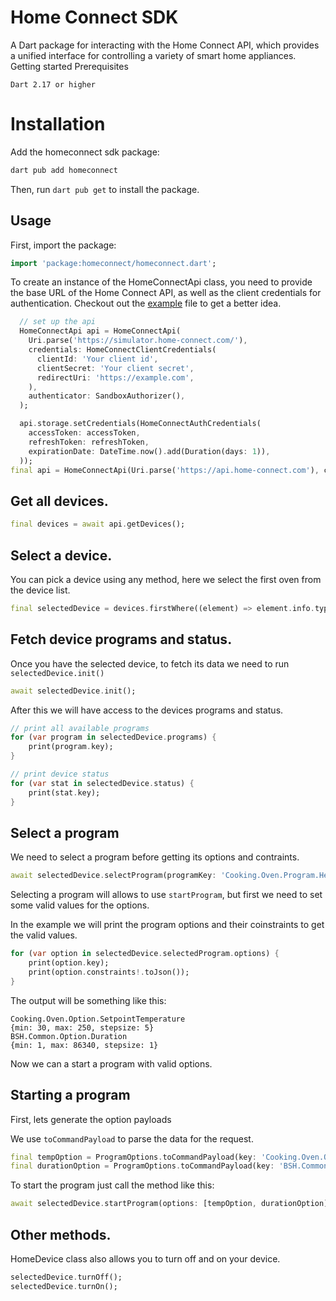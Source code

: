 # Home Connect SDK

A Dart package for interacting with the Home Connect API, which provides a unified interface for controlling a variety of smart home appliances.
Getting started
Prerequisites

    Dart 2.17 or higher

# Installation

Add the homeconnect sdk package:

```sh
dart pub add homeconnect
```

Then, run `dart pub get` to install the package.

## Usage

First, import the package:

```dart
import 'package:homeconnect/homeconnect.dart';
```

To create an instance of the HomeConnectApi class, you need to provide the base URL of the Home Connect API, as well as the client credentials for authentication. Checkout out the [example](./homeconnect/example/flutter_home_connect_sdk_example.dart) file to get a better idea.

```dart
  // set up the api
  HomeConnectApi api = HomeConnectApi(
    Uri.parse('https://simulator.home-connect.com/'),
    credentials: HomeConnectClientCredentials(
      clientId: 'Your client id',
      clientSecret: 'Your client secret',
      redirectUri: 'https://example.com',
    ),
    authenticator: SandboxAuthorizer(),
  );

  api.storage.setCredentials(HomeConnectAuthCredentials(
    accessToken: accessToken,
    refreshToken: refreshToken,
    expirationDate: DateTime.now().add(Duration(days: 1)),
  ));
final api = HomeConnectApi(Uri.parse('https://api.home-connect.com'), credentials: HomeConnectClientCredentials(clientId: '...', clientSecret: '...'));
```

## Get all devices.

```dart
final devices = await api.getDevices();
```

## Select a device.

You can pick a device using any method, here we select the first oven from the device list.

```dart
final selectedDevice = devices.firstWhere((element) => element.info.type == DeviceType.oven);
```

## Fetch device programs and status.

Once you have the selected device, to fetch its data we need to run `selectedDevice.init()`

```dart
await selectedDevice.init();
```

After this we will have access to the devices programs and status.

```dart
// print all available programs
for (var program in selectedDevice.programs) {
    print(program.key);
}

// print device status
for (var stat in selectedDevice.status) {
    print(stat.key);
}
```

## Select a program

We need to select a program before getting its options and contraints.

```dart
await selectedDevice.selectProgram(programKey: 'Cooking.Oven.Program.HeatingMode.TopBottomHeating');
```

Selecting a program will allows to use `startProgram`, but first we need to set some valid values for the options.

In the example we will print the program options and their coinstraints to get the valid values.

```dart
for (var option in selectedDevice.selectedProgram.options) {
    print(option.key);
    print(option.constraints!.toJson());
}
```

The output will be something like this:

    Cooking.Oven.Option.SetpointTemperature
    {min: 30, max: 250, stepsize: 5}
    BSH.Common.Option.Duration
    {min: 1, max: 86340, stepsize: 1}

Now we can a start a program with valid options.

## Starting a program

First, lets generate the option payloads

We use `toCommandPayload` to parse the data for the request.

```dart
final tempOption = ProgramOptions.toCommandPayload(key: 'Cooking.Oven.Option.SetpointTemperature', value: 200);
final durationOption = ProgramOptions.toCommandPayload(key: 'BSH.Common.Option.Duration', value: 500);
```

To start the program just call the method like this:

```dart
await selectedDevice.startProgram(options: [tempOption, durationOption]);
```

## Other methods.

HomeDevice class also allows you to turn off and on your device.

```dart
selectedDevice.turnOff();
selectedDevice.turnOn();
```
